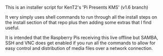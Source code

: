 This is an installer script for KenT2's 'Pi Presents KMS' (v1.6 branch)

It very simply uses shell commands to run through all the install steps on the install section of that repo plus then adding some extras that I find useful.

It is intended that the Raspberry Pis receiving this live offline but SAMBA, SSH and VNC does get enabled if you run all the commands to allow for easy control and distribution of media files over a network connection.

